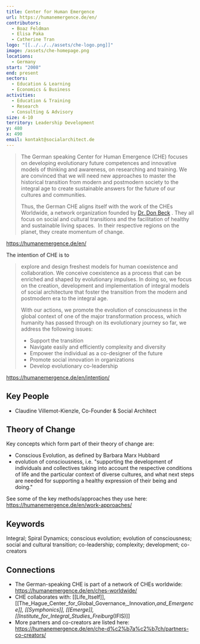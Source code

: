 ```yaml
---
title: Center for Human Emergence
url: https://humanemergence.de/en/
contributors:
  - Boaz Feldman
  - Elisa Paka
  - Catherine Tran
logo: "[[../../../assets/che-logo.png]]"
image: /assets/che-homepage.png
locations:
  - Germany
start: "2008"
end: present
sectors:
  - Education & Learning
  - Economics & Business
activities:
  - Education & Training
  - Research
  - Consulting & Advisory
size: 4-10
territory: Leadership Development
y: 480
x: 490
email: kontakt@socialarchitect.de
---
```

>The German speaking Center for Human Emergence (CHE) focuses on developing evolutionary future competences and innovative models of thinking and awareness, on researching and training. We are convinced that we will need new approaches to master the historical transition from modern and postmodern society to the integral age to create sustainable answers for the future of our cultures and communities.
>
>Thus, the German CHE aligns itself with the work of the CHEs Worldwide, a network organization founded by [Dr. Don Beck](https://en.wikipedia.org/wiki/Don_Edward_Beck) . They all focus on social and cultural transitions and the facilitation of healthy and sustainable living spaces.  In their respective regions on the planet, they create momentum of change.

https://humanemergence.de/en/

The intention of CHE is to

>explore and design freshest models for human coexistence and collaboration. We conceive coexistence as a process that can be enriched and shaped by evolutionary impulses. In doing so, we focus on the creation, development and implementation of integral models of social architecture that foster the transition from the modern and postmodern era to the integral age.
>
>With our actions, we promote the evolution of consciousness in the global context of one of the major transformation process, which humanity has passed through on its evolutionary journey so far, we address the following issues:
>
>- Support the transition
>- Navigate easily and efficiently complexity and diversity
>- Empower the individual as a co-designer of the future
>- Promote social innovation in organizations
>- Develop evolutionary co-leadership

https://humanemergence.de/en/intention/

## Key People

- Claudine Villemot-Kienzle, Co-Founder & Social Architect


## Theory of Change

Key concepts which form part of their theory of change are:

- Conscious Evolution, as defined by Barbara Marx Hubbard
- evolution of consciousness, i.e. "supporting the development of individuals and collectives taking into account the respective conditions of life and the particular context of diverse cultures, and what next steps are needed for supporting a healthy expression of their being and doing." 

See some of the key methods/approaches they use here: https://humanemergence.de/en/work-approaches/

## Keywords

Integral; Spiral Dynamics; conscious evolution; evolution of consciousness; social and cultural transition; co-leadership; complexity; development; co-creators

## Connections

- The German-speaking CHE is part of a network of CHEs worldwide: https://humanemergence.de/en/ches-worldwide/
- CHE collaborates with: [[Life_Itself]], [[The_Hague_Center_for_Global_Governance,_Innovation,_and_Emergence]], [[Symphonics]], [[Emerge]], [[Institute_for_Integral_Studies_Freiburg_(IFIS)]]
- More partners and co-creators are listed here: https://humanemergence.de/en/che-d%c2%b7a%c2%b7ch/partners-co-creators/
